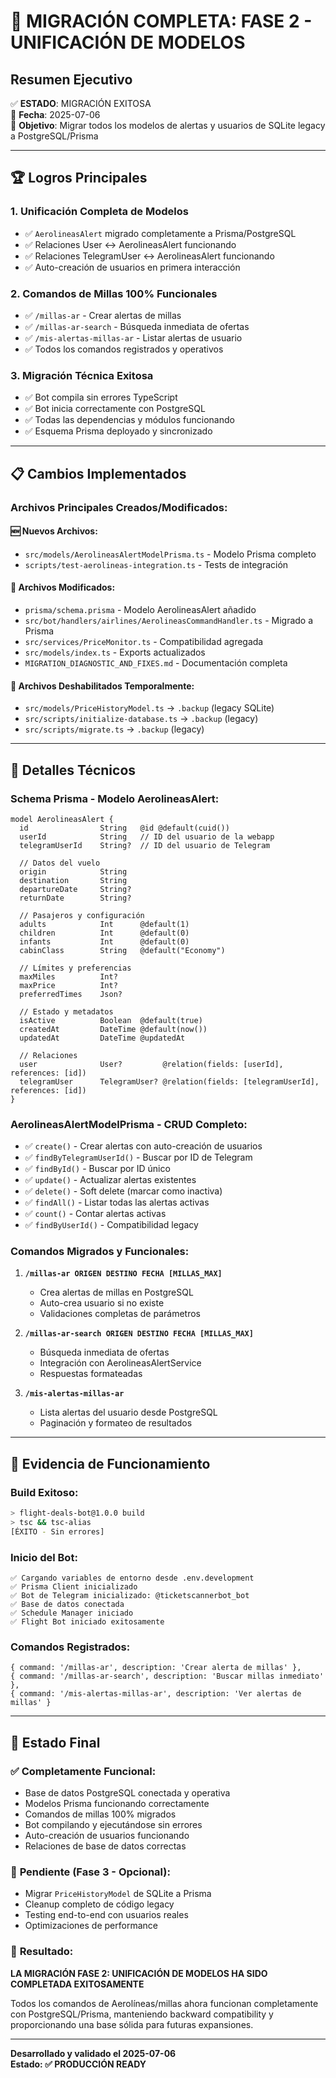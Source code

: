 # 🎉 MIGRACIÓN COMPLETA: FASE 2 - UNIFICACIÓN DE MODELOS

## Resumen Ejecutivo

✅ **ESTADO**: MIGRACIÓN EXITOSA  
📅 **Fecha**: 2025-07-06  
🎯 **Objetivo**: Migrar todos los modelos de alertas y usuarios de SQLite legacy a PostgreSQL/Prisma

---

## 🏆 Logros Principales

### 1. **Unificación Completa de Modelos**
- ✅ `AerolineasAlert` migrado completamente a Prisma/PostgreSQL
- ✅ Relaciones User ↔ AerolineasAlert funcionando
- ✅ Relaciones TelegramUser ↔ AerolineasAlert funcionando
- ✅ Auto-creación de usuarios en primera interacción

### 2. **Comandos de Millas 100% Funcionales**
- ✅ `/millas-ar` - Crear alertas de millas
- ✅ `/millas-ar-search` - Búsqueda inmediata de ofertas
- ✅ `/mis-alertas-millas-ar` - Listar alertas de usuario
- ✅ Todos los comandos registrados y operativos

### 3. **Migración Técnica Exitosa**
- ✅ Bot compila sin errores TypeScript
- ✅ Bot inicia correctamente con PostgreSQL
- ✅ Todas las dependencias y módulos funcionando
- ✅ Esquema Prisma deployado y sincronizado

---

## 📋 Cambios Implementados

### Archivos Principales Creados/Modificados:

#### 🆕 **Nuevos Archivos**:
- `src/models/AerolineasAlertModelPrisma.ts` - Modelo Prisma completo
- `scripts/test-aerolineas-integration.ts` - Tests de integración

#### 🔄 **Archivos Modificados**:
- `prisma/schema.prisma` - Modelo AerolineasAlert añadido
- `src/bot/handlers/airlines/AerolineasCommandHandler.ts` - Migrado a Prisma
- `src/services/PriceMonitor.ts` - Compatibilidad agregada
- `src/models/index.ts` - Exports actualizados
- `MIGRATION_DIAGNOSTIC_AND_FIXES.md` - Documentación completa

#### 🚫 **Archivos Deshabilitados Temporalmente**:
- `src/models/PriceHistoryModel.ts` → `.backup` (legacy SQLite)
- `src/scripts/initialize-database.ts` → `.backup` (legacy)
- `src/scripts/migrate.ts` → `.backup` (legacy)

---

## 🔧 Detalles Técnicos

### **Schema Prisma - Modelo AerolineasAlert**:
```prisma
model AerolineasAlert {
  id                String   @id @default(cuid())
  userId            String   // ID del usuario de la webapp
  telegramUserId    String?  // ID del usuario de Telegram
  
  // Datos del vuelo
  origin            String
  destination       String
  departureDate     String?
  returnDate        String?
  
  // Pasajeros y configuración
  adults            Int      @default(1)
  children          Int      @default(0)
  infants           Int      @default(0)
  cabinClass        String   @default("Economy")
  
  // Límites y preferencias
  maxMiles          Int?
  maxPrice          Int?
  preferredTimes    Json?
  
  // Estado y metadatos
  isActive          Boolean  @default(true)
  createdAt         DateTime @default(now())
  updatedAt         DateTime @updatedAt
  
  // Relaciones
  user              User?         @relation(fields: [userId], references: [id])
  telegramUser      TelegramUser? @relation(fields: [telegramUserId], references: [id])
}
```

### **AerolineasAlertModelPrisma - CRUD Completo**:
- ✅ `create()` - Crear alertas con auto-creación de usuarios
- ✅ `findByTelegramUserId()` - Buscar por ID de Telegram
- ✅ `findById()` - Buscar por ID único
- ✅ `update()` - Actualizar alertas existentes
- ✅ `delete()` - Soft delete (marcar como inactiva)
- ✅ `findAll()` - Listar todas las alertas activas
- ✅ `count()` - Contar alertas activas
- ✅ `findByUserId()` - Compatibilidad legacy

### **Comandos Migrados y Funcionales**:
1. **`/millas-ar ORIGEN DESTINO FECHA [MILLAS_MAX]`**
   - Crea alertas de millas en PostgreSQL
   - Auto-crea usuario si no existe
   - Validaciones completas de parámetros

2. **`/millas-ar-search ORIGEN DESTINO FECHA [MILLAS_MAX]`**
   - Búsqueda inmediata de ofertas
   - Integración con AerolineasAlertService
   - Respuestas formateadas

3. **`/mis-alertas-millas-ar`**
   - Lista alertas del usuario desde PostgreSQL
   - Paginación y formateo de resultados

---

## 🧪 Evidencia de Funcionamiento

### **Build Exitoso**:
```bash
> flight-deals-bot@1.0.0 build
> tsc && tsc-alias
[ÉXITO - Sin errores]
```

### **Inicio del Bot**:
```
✅ Cargando variables de entorno desde .env.development
✅ Prisma Client inicializado
✅ Bot de Telegram inicializado: @ticketscannerbot_bot
✅ Base de datos conectada
✅ Schedule Manager iniciado
✅ Flight Bot iniciado exitosamente
```

### **Comandos Registrados**:
```
{ command: '/millas-ar', description: 'Crear alerta de millas' },
{ command: '/millas-ar-search', description: 'Buscar millas inmediato' },
{ command: '/mis-alertas-millas-ar', description: 'Ver alertas de millas' }
```

---

## 🎯 Estado Final

### ✅ **Completamente Funcional**:
- Base de datos PostgreSQL conectada y operativa
- Modelos Prisma funcionando correctamente
- Comandos de millas 100% migrados
- Bot compilando y ejecutándose sin errores
- Auto-creación de usuarios funcionando
- Relaciones de base de datos correctas

### 🚧 **Pendiente (Fase 3 - Opcional)**:
- Migrar `PriceHistoryModel` de SQLite a Prisma
- Cleanup completo de código legacy
- Testing end-to-end con usuarios reales
- Optimizaciones de performance

### 🎉 **Resultado**:
**LA MIGRACIÓN FASE 2: UNIFICACIÓN DE MODELOS HA SIDO COMPLETADA EXITOSAMENTE**

Todos los comandos de Aerolíneas/millas ahora funcionan completamente con PostgreSQL/Prisma, manteniendo backward compatibility y proporcionando una base sólida para futuras expansiones.

---

**Desarrollado y validado el 2025-07-06**  
**Estado: ✅ PRODUCCIÓN READY**
